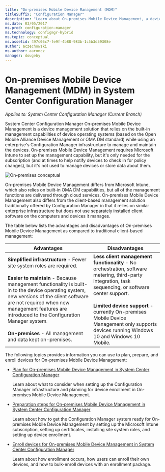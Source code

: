 ```yaml
---
title: "On-premises Mobile Device Management (MDM)"
titleSuffix: "Configuration Manager"
description: "Learn about On-premises Mobile Device Management, a device management solution in System Center Configuration Manager."
ms.date: 03/05/2017
ms.prod: configuration-manager
ms.technology: configmgr-hybrid
ms.topic: conceptual
ms.assetid: 497c05c7-fe9f-4b88-983b-1c5b3d59308e
author: aczechowski
ms.author: aaroncz
manager: dougeby
---
```

# On-premises Mobile Device Management (MDM) in System Center Configuration Manager

*Applies to: System Center Configuration Manager (Current Branch)*

System Center Configuration Manager On\-premises Mobile Device Management is a device management solution that relies on the built-in management capabilities of device operating systems (based on the Open Mobile Alliance Device Management  or OMA DM standard) while using an enterprise's Configuration Manager infrastructure to manage and maintain the devices. On\-premises Mobile Device Management requires Microsoft Intune to set up the management capability, but it's only needed for the subscription (and at times to help notify devices to check in for policy changes), but it's not used to manage devices or store data about them.  

 ![On\-premises conceptual](media/On-premises-conceptual.png)  

 On\-premises Mobile Device Management differs from Microsoft Intune, which also relies on built-in  OMA DM capabilities, but all of the management functions are delivered through cloud services.  On\-premises Mobile Device Management also differs from the client-based management solution traditionally offered by Configuration Manager in that it relies on similar enterprise infrastructure but does not use separately installed client software on the computers and devices it manages.  

 The table below lists the advantages and disadvantages of On\-premises Mobile Device Management as compared to traditional client-based management:  

|Advantages|Disadvantages|  
|----------------|-------------------|  
|**Simplified infrastructure** - Fewer site system roles are required.<br /><br /> **Easier to maintain** - Because management functionality is built-in to the device operating system, new versions of the client software are not required when new management features are introduced to the Configuration Manager system.<br /><br /> **On-premises** - All management and data kept on-premises.|**Less client management functionality** - No orchestration, software metering, third-party integration, task sequencing, or software center support.<br /><br /> **Limited device support** - currently On\-premises Mobile Device Management only supports devices running Windows 10 and Windows 10 Mobile.|  

 The following topics provides information you can use to plan, prepare, and enroll devices for On\-premises Mobile Device Management:  

-   [Plan for On-premises Mobile Device Management in System Center Configuration Manager](../plan-design/plan-on-premises-mdm.md)  

     Learn about what to consider when setting up the Configuration Manager infrastructure and planning for device enrollment in On\-premises Mobile Device Management.  

-   [Preparation steps for On-premises Mobile Device Management in System Center Configuration Manager](../get-started/preparation-steps-for-on-premises-mdm.md)  

     Learn about how to get the Configuration Manager system ready for On\-premises Mobile Device Management by setting up the Microsoft Intune subscription, setting up certificates, installing site system roles, and setting up device enrollment.  

-   [Enroll devices for On-premises Mobile Device Management in System Center Configuration Manager](../deploy-use/enroll-devices-on-premises-mdm.md)  

     Learn about how enrollment occurs, how users can enroll their own devices, and how to bulk-enroll devices with an enrollment package.  
